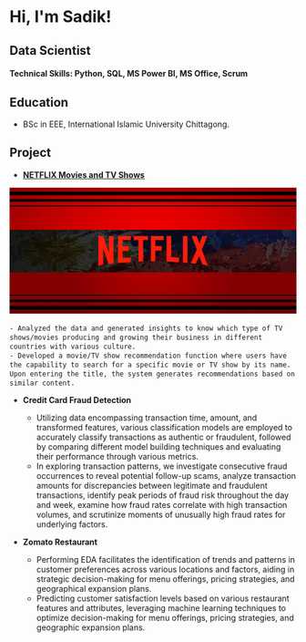 # Hi, I'm Sadik! 

## Data Scientist

#### Technical Skills: Python, SQL, MS Power BI, MS Office, Scrum

## Education
- BSc in EEE, International Islamic University Chittagong.

## Project
- [**NETFLIX Movies and TV Shows**](https://github.com/Sadikctg/Project_3_Netflix_Movies_and_TV_Shows_EDA-)

![Netflix Cover](https://github.com/Sadikctg/Project_3_Netflix_Movies_and_TV_Shows_EDA-/blob/main/netflix_page_cover.jpg)

	- Analyzed the data and generated insights to know which type of TV shows/movies producing and growing their business in different countries with various culture.
	- Developed a movie/TV show recommendation function where users have the capability to search for a specific movie or TV show by its name. Upon entering the title, the system generates recommendations based on similar content. 
	
	
- **Credit Card Fraud Detection**
	- Utilizing data encompassing transaction time, amount, and transformed features, various classification models are employed to accurately classify transactions as authentic or fraudulent, followed by comparing different model building techniques and evaluating their performance through various metrics.
	- In exploring transaction patterns, we investigate consecutive fraud occurrences to reveal potential follow-up scams, analyze transaction amounts for discrepancies between legitimate and fraudulent transactions, identify peak periods of fraud risk throughout the day and week, examine how fraud rates correlate with high transaction volumes, and scrutinize moments of unusually high fraud rates for underlying factors.

- **Zomato Restaurant**
	- Performing EDA facilitates the identification of trends and patterns in customer preferences across various locations and factors, aiding in strategic decision-making for menu offerings, pricing strategies, and geographical expansion plans.
	- Predicting customer satisfaction levels based on various restaurant features and attributes, leveraging machine learning techniques to optimize decision-making for menu offerings, pricing strategies, and geographic expansion plans.
